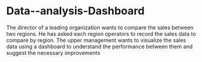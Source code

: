 # Data--analysis-Dashboard
The director of a leading organization wants to compare the sales between two regions.  He has asked each region operators to record the sales data to compare by region. The  upper management wants to visualize the sales data using a dashboard to understand the performance between them and suggest the necessary improvements
